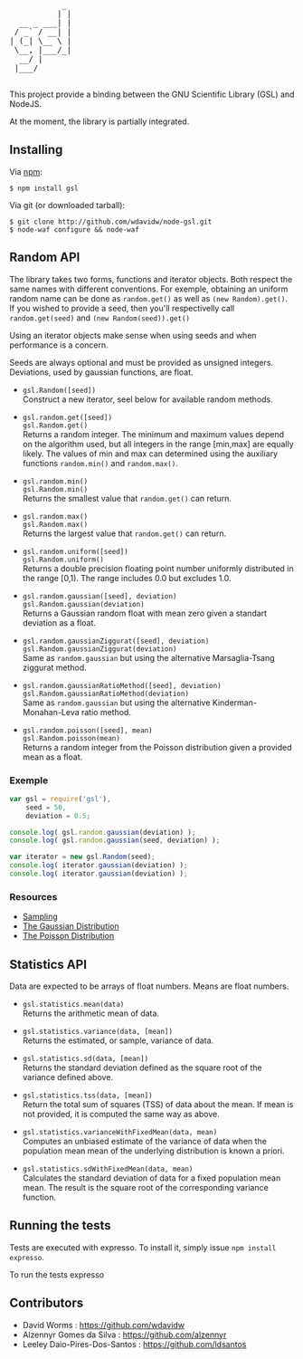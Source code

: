 <pre>
           _ 
          | |
  __ _ ___| |
 / _` / __| |
| (_| \__ \ |
 \__, |___/_|
  __/ |      
 |___/      

</pre>

This project provide a binding between the GNU Scientific Library (GSL) and NodeJS.

At the moment, the library is partially integrated.

Installing
----------

Via [npm](http://github.com/isaacs/npm):

    $ npm install gsl

Via git (or downloaded tarball):

    $ git clone http://github.com/wdavidw/node-gsl.git
    $ node-waf configure && node-waf

Random API
----------

The library takes two forms, functions and iterator objects. Both respect the same names with different conventions. For exemple, obtaining an uniform random name can be done as `random.get()` as well as `(new Random).get()`. If you wished to provide a seed, then you'll respectivelly call `random.get(seed)` and `(new Random(seed)).get()`

Using an iterator objects make sense when using seeds and when performance is a concern.

Seeds are always optional and must be provided as unsigned integers. Deviations, used by gaussian functions, are float.

-	`gsl.Random([seed])`   
	Construct a new iterator, seel below for available random methods.
	
-	`gsl.random.get([seed])`   
	`gsl.Random.get()`   
	Returns a random integer. The minimum and maximum values depend on the algorithm used, but all integers in the range [min,max] are equally likely. The values of min and max can determined using the auxiliary functions `random.min()` and `random.max()`.
	
-	`gsl.random.min()`   
	`gsl.Random.min()`   
	Returns the smallest value that `random.get()` can return.
	
-	`gsl.random.max()`   
	`gsl.Random.max()`   
	Returns the largest value that `random.get()` can return.
	
-	`gsl.random.uniform([seed])`   
	`gsl.Random.uniform()`   
	Returns a double precision floating point number uniformly distributed in the range [0,1). The range includes 0.0 but excludes 1.0.
	
-	`gsl.random.gaussian([seed], deviation)`   
	`gsl.Random.gaussian(deviation)`   
	Returns a Gaussian random float with mean zero given a standart deviation as a float.
	
-	`gsl.random.gaussianZiggurat([seed], deviation)`   
	`gsl.Random.gaussianZiggurat(deviation)`   
	Same as `random.gaussian` but using the alternative Marsaglia-Tsang ziggurat method.
	
-	`gsl.random.gaussianRatioMethod([seed], deviation)`   
	`gsl.Random.gaussianRatioMethod(deviation)`   
	Same as `random.gaussian` but using the alternative Kinderman-Monahan-Leva ratio method.
	
-	`gsl.random.poisson([seed], mean)`   
	`gsl.Random.poisson(mean)`   
	Returns a random integer from the Poisson distribution given a provided mean as a float.

### Exemple

```javascript
var gsl = require('gsl'),
	seed = 50,
	deviation = 0.5;

console.log( gsl.random.gaussian(deviation) );
console.log( gsl.random.gaussian(seed, deviation) );

var iterator = new gsl.Random(seed);
console.log( iterator.gaussian(deviation) );
console.log( iterator.gaussian(deviation) );
```

### Resources

*	[Sampling](http://www.gnu.org/software/gsl/manual/html_node/Sampling-from-a-random-number-generator.html)
*	[The Gaussian Distribution](http://www.gnu.org/software/gsl/manual/html_node/The-Gaussian-Distribution.html)
*	[The Poisson Distribution](http://www.gnu.org/software/gsl/manual/html_node/The-Poisson-Distribution.html)

Statistics API
--------------

Data are expected to be arrays of float numbers. Means are float numbers.

-	`gsl.statistics.mean(data)`   
	Returns the arithmetic mean of data.
	
-	`gsl.statistics.variance(data, [mean])`   
	Returns the estimated, or sample, variance of data.
	
-	`gsl.statistics.sd(data, [mean])`   
	Returns the standard deviation defined as the square root of the variance defined above.
	
-	`gsl.statistics.tss(data, [mean])`   
	Return the total sum of squares (TSS) of data about the mean. If mean is not provided, it is computed the same way as above.
	
-	`gsl.statistics.varianceWithFixedMean(data, mean)`   
	Computes an unbiased estimate of the variance of data when the population mean mean of the underlying distribution is known a priori.
	
-	`gsl.statistics.sdWithFixedMean(data, mean)`   
	Calculates the standard deviation of data for a fixed population mean mean. The result is the square root of the corresponding variance function.

Running the tests
-----------------

Tests are executed with expresso. To install it, simply issue `npm install expresso`.

To run the tests
	expresso

Contributors
------------

*	David Worms : <https://github.com/wdavidw>
*	Alzennyr Gomes da Silva : <https://github.com/alzennyr>
*	Leeley Daio-Pires-Dos-Santos : <https://github.com/ldsantos>


